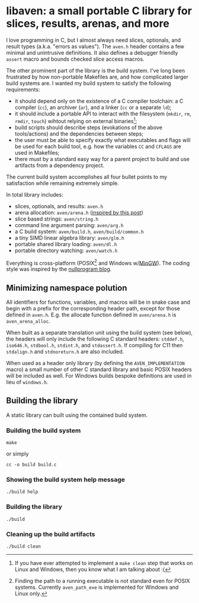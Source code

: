 # libaven: a small portable C library for slices, results, arenas, and more

I love programming in C, but I almost always need slices, optionals, and
result types (a.k.a. "errors as values").
The `aven.h` header contains a few minimal and unintrusive definitions.
It also defines a debugger friendly `assert` macro and bounds checked slice
access macros.

The other prominent part of the library is the build system. I've long been
frustrated by how non-portable Makefiles are, and how complicated larger build
systems are. I wanted my build system to satisfy the following requirements:

 - it should depend only on the existence of a C compiler toolchain:
   a C compiler (`cc`), an archiver (`ar`), and a linker (`cc` or a separate
   `ld`);
 - it should include a portable API to interact with the filesystem
   (`mkdir`, `rm`, `rmdir`, `touch`) wihtout relying on external binaries[^2];
 - build scripts should describe steps (evokations of the above tools/actions)
   and the dependencies between steps;
 - the user must be able to specify exactly what executables and flags will
   be used for each build tool, e.g. how the variables `CC` and `CFLAGS` are
   used in Makefiles;
 - there must by a standard easy way for a parent project to build and use
   artifacts from a dependency project.

The current build system accomplishes all four bullet points to my
satisfaction while remaining extremely simple.

In total library includes:

 - slices, optionals, and results: `aven.h`
 - arena allocation: `aven/arena.h` ([inspired by this post][2])
 - slice based strings: `aven/string.h`
 - command line argument parsing: `aven/arg.h`
 - a C build system: `aven/build.h`, `aven/build/common.h`
 - a tiny SIMD linear algebra library: `aven/glm.h`
 - portable shared library loading: `aven/dl.h`
 - portable directory watching: `aven/watch.h`

Everything is cross-platform (POSIX[^1] and Windows w/[MinGW][3]). 
The coding style was inspired by the [nullprogram blog][1].

## Minimizing namespace polution

All identifiers for functions, variables, and macros will be in snake case
and begin with a prefix for the corresponding header path, except for those
defined in `aven.h`. E.g. the allocate
function defined in `aven/arena.h` is `aven_arena_alloc`.

When built as a separate translation unit using the build system (see below),
the headers will only include the following C standard headers:
`stddef.h`, `iso646.h`, `stdbool.h`, `stdint.h`, and `stdassert.h`.
If compiling for C11 then `stdalign.h` and `stdnoreturn.h` are also included.

When used as a header only library (by defining the `AVEN_IMPLEMENTATION` macro)
a small number of other C standard library and basic POSIX headers will be
included as well.
For Windows builds bespoke definitions are used in lieu of `windows.h`.

## Building the library

A static library can built using the contained build system.

### Building the build system

```shell
make
```

or simply

```shell
cc -o build build.c
```

### Showing the build system help message

```shell
./build help
```

### Building the library

```shell
./build
```

### Cleaning up the build artifacts

```shell
./build clean
```

[^1]: Finding the path to a running executable is not standard even for
    POSIX systems. Currently `aven_path_exe` is implemented
    for Windows and Linux only.

[^2]: If you have ever attempted to implement a `make clean` step that works
    on Linux and Windows, then you know what I am talking about :(

[1]: https://nullprogram.com
[2]: https://nullprogram.com/blog/2023/09/27/
[3]: https://www.mingw-w64.org/
